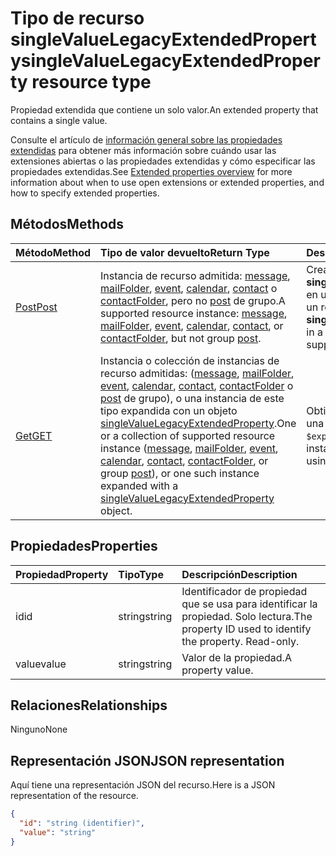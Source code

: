 # <a name="singlevaluelegacyextendedproperty-resource-type"></a><span data-ttu-id="11f32-101">Tipo de recurso singleValueLegacyExtendedProperty</span><span class="sxs-lookup"><span data-stu-id="11f32-101">singleValueLegacyExtendedProperty resource type</span></span>

<span data-ttu-id="11f32-102">Propiedad extendida que contiene un solo valor.</span><span class="sxs-lookup"><span data-stu-id="11f32-102">An extended property that contains a single value.</span></span> 

<span data-ttu-id="11f32-103">Consulte el artículo de [información general sobre las propiedades extendidas](../resources/extended-properties-overview.md) para obtener más información sobre cuándo usar las extensiones abiertas o las propiedades extendidas y cómo especificar las propiedades extendidas.</span><span class="sxs-lookup"><span data-stu-id="11f32-103">See [Extended properties overview](../resources/extended-properties-overview.md) for more information about when to use open extensions or extended properties, and how to specify extended properties.</span></span> 


## <a name="methods"></a><span data-ttu-id="11f32-104">Métodos</span><span class="sxs-lookup"><span data-stu-id="11f32-104">Methods</span></span>

| <span data-ttu-id="11f32-105">Método</span><span class="sxs-lookup"><span data-stu-id="11f32-105">Method</span></span>           | <span data-ttu-id="11f32-106">Tipo de valor devuelto</span><span class="sxs-lookup"><span data-stu-id="11f32-106">Return Type</span></span>    |<span data-ttu-id="11f32-107">Descripción</span><span class="sxs-lookup"><span data-stu-id="11f32-107">Description</span></span>|
|:---------------|:--------|:----------|
|[<span data-ttu-id="11f32-108">Post</span><span class="sxs-lookup"><span data-stu-id="11f32-108">Post</span></span>](../api/singlevaluelegacyextendedproperty_post_singlevalueextendedproperties.md) | <span data-ttu-id="11f32-109">Instancia de recurso admitida: [message](../resources/message.md), [mailFolder](../resources/mailfolder.md), [event](../resources/event.md), [calendar](../resources/calendar.md), [contact](../resources/contact.md) o [contactFolder](../resources/contactfolder.md), pero no [post](../resources/post.md) de grupo.</span><span class="sxs-lookup"><span data-stu-id="11f32-109">A supported resource instance: [message](../resources/message.md), [mailFolder](../resources/mailfolder.md), [event](../resources/event.md), [calendar](../resources/calendar.md), [contact](../resources/contact.md), or [contactFolder](../resources/contactfolder.md), but not group [post](../resources/post.md).</span></span> | <span data-ttu-id="11f32-110">Crea una **singleValueLegacyExtendedProperty** en una instancia nueva o existente de un recurso compatible.</span><span class="sxs-lookup"><span data-stu-id="11f32-110">Create a **singleValueLegacyExtendedProperty** in a new or existing instance of a supported resource.</span></span> |
|[<span data-ttu-id="11f32-111">Get</span><span class="sxs-lookup"><span data-stu-id="11f32-111">GET</span></span>](../api/singlevaluelegacyextendedproperty_get.md) |<span data-ttu-id="11f32-112">Instancia o colección de instancias de recurso admitidas: ([message](../resources/message.md), [mailFolder](../resources/mailfolder.md), [event](../resources/event.md), [calendar](../resources/calendar.md), [contact](../resources/contact.md), [contactFolder](../resources/contactfolder.md) o [post](../resources/post.md) de grupo), o una instancia de este tipo expandida con un objeto [singleValueLegacyExtendedProperty](singlevaluelegacyextendedproperty.md).</span><span class="sxs-lookup"><span data-stu-id="11f32-112">One or a collection of supported resource instance ([message](../resources/message.md), [mailFolder](../resources/mailfolder.md), [event](../resources/event.md), [calendar](../resources/calendar.md), [contact](../resources/contact.md), [contactFolder](../resources/contactfolder.md), or group [post](../resources/post.md)), or one such instance expanded with a [singleValueLegacyExtendedProperty](singlevaluelegacyextendedproperty.md) object.</span></span> |<span data-ttu-id="11f32-113">Obtiene una instancia del recurso con una propiedad extendida mediante `$expand` o `$filter`.</span><span class="sxs-lookup"><span data-stu-id="11f32-113">Get a resource instance with an extended property using `$expand` or `$filter`.</span></span>|

## <a name="properties"></a><span data-ttu-id="11f32-114">Propiedades</span><span class="sxs-lookup"><span data-stu-id="11f32-114">Properties</span></span>
| <span data-ttu-id="11f32-115">Propiedad</span><span class="sxs-lookup"><span data-stu-id="11f32-115">Property</span></span>     | <span data-ttu-id="11f32-116">Tipo</span><span class="sxs-lookup"><span data-stu-id="11f32-116">Type</span></span>   |<span data-ttu-id="11f32-117">Descripción</span><span class="sxs-lookup"><span data-stu-id="11f32-117">Description</span></span>|
|:---------------|:--------|:----------|
|<span data-ttu-id="11f32-118">id</span><span class="sxs-lookup"><span data-stu-id="11f32-118">id</span></span>|<span data-ttu-id="11f32-119">string</span><span class="sxs-lookup"><span data-stu-id="11f32-119">string</span></span>|<span data-ttu-id="11f32-p101">Identificador de propiedad que se usa para identificar la propiedad. Solo lectura.</span><span class="sxs-lookup"><span data-stu-id="11f32-p101">The property ID used to identify the property. Read-only.</span></span>|
|<span data-ttu-id="11f32-122">value</span><span class="sxs-lookup"><span data-stu-id="11f32-122">value</span></span>|<span data-ttu-id="11f32-123">string</span><span class="sxs-lookup"><span data-stu-id="11f32-123">string</span></span>|<span data-ttu-id="11f32-124">Valor de la propiedad.</span><span class="sxs-lookup"><span data-stu-id="11f32-124">A property value.</span></span>|

## <a name="relationships"></a><span data-ttu-id="11f32-125">Relaciones</span><span class="sxs-lookup"><span data-stu-id="11f32-125">Relationships</span></span>
<span data-ttu-id="11f32-126">Ninguno</span><span class="sxs-lookup"><span data-stu-id="11f32-126">None</span></span>


## <a name="json-representation"></a><span data-ttu-id="11f32-127">Representación JSON</span><span class="sxs-lookup"><span data-stu-id="11f32-127">JSON representation</span></span>

<span data-ttu-id="11f32-128">Aquí tiene una representación JSON del recurso.</span><span class="sxs-lookup"><span data-stu-id="11f32-128">Here is a JSON representation of the resource.</span></span>

<!-- {
  "blockType": "resource",
  "optionalProperties": [

  ],
  "@odata.type": "microsoft.graph.singlevaluelegacyextendedproperty"
}-->

```json
{
  "id": "string (identifier)",
  "value": "string"
}

```

<!-- uuid: 8fcb5dbc-d5aa-4681-8e31-b001d5168d79
2015-10-25 14:57:30 UTC -->
<!-- {
  "type": "#page.annotation",
  "description": "singleValueLegacyExtendedProperty resource",
  "keywords": "",
  "section": "documentation",
  "tocPath": ""
}-->